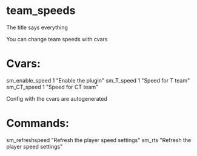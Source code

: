 # team_speeds

 The title says everything
 
 You can change team speeds with cvars
 
 # Cvars:
 
 sm_enable_speed 1 "Enable the plugin"
 sm_T_speed 1	"Speed for T team"
 sm_CT_speed 1	"Speed for CT team"
 
 Config with the cvars are autogenerated
 
 # Commands:
 
 sm_refreshspeed	"Refresh the player speed settings"
 sm_rts				"Refresh the player speed settings"